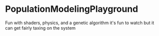 # PopulationModelingPlayground
Fun with shaders, physics, and a genetic algorithm
it's fun to watch but it can get fairly taxing on the system
